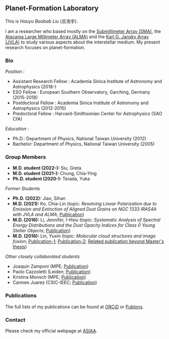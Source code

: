 ## Planet-Formation Laboratory

This is *Hauyu Baobab Liu* (呂浩宇). 

I am a researcher who based mostly on the [Submillimeter Array (SMA)](http://sma1.sma.hawaii.edu/smaoc.html), the [Atacama Large Millimeter Array (ALMA)](https://almascience.nao.ac.jp/) and the [Karl G. Jansky Array (JVLA)](https://science.nrao.edu/facilities/vla) to study various aspects about the interstellar medium. My present research focuses on planet-formation.


### Bio

*Position :*
- Assistant Research Fellow : Academia Sinica Institute of Astronomy and Astrophysics (2018-)
- ESO Fellow : European Southern Observatory, Garching, Germany (2015-2018)
- Postdoctoral Fellow : Academia Sinica Institute of Astronomy and Astrophysics (2012-2015)
- Predoctoral Fellow : Harvard-Smithsonian Center for Astrophysics (SAO CfA)

*Education :*
- Ph.D.: Department of Physics, National Taiwan University (2012)
- Bachelor: Department of Physics, National Taiwan University (2005)



### Group Members

- **M.D. student (2022-):** Siu, Greta
- **M.D. student (2021-):** Chung, Chia-Ying
- **Ph.D. student (2020-):** Terada, Yuka


*Former Students*
- **Ph.D. (2022):** Jiao, Sihan
- **M.D. (2021):** Ko, Chia-Lin (topic: *Resolving Linear Polarization due to Emission and Extinction of Aligned Dust Grains on NGC 1333 IRAS4A with JVLA and ALMA*; [Publication](https://ui.adsabs.harvard.edu/abs/2020ApJ...889..172K/abstract))
- **M.D. (2016):** Li, Jennifer, I-Hsiu (topic: *Systematic Analysis of Spectral Energy Distributions and the Dust Opacity Indices for Class 0 Young Stellar Objects*; [Publication](https://ui.adsabs.harvard.edu/abs/2017ApJ...840...72L/abstract))
- **M.D. (2016):** Lin, Yuxin (topic: *Molecular cloud structures and image fusion*; [Publication-1](https://ui.adsabs.harvard.edu/abs/2016ApJ...828...32L/abstract); [Publication-2](https://ui.adsabs.harvard.edu/abs/2017ApJ...840...22L/abstract); [Related publication beyond Master's thesis](https://ui.adsabs.harvard.edu/abs/2022A%26A...658A.128L/abstract))

*Other closely collaborated students*
- Joaquin Zamponi (MPE; [Publication](https://ui.adsabs.harvard.edu/abs/2021MNRAS.508.2583Z/abstract))
- Paolo Cazzoletti (Leiden; [Publication](https://ui.adsabs.harvard.edu/abs/2019A%26A...626A..11C/abstract))
- Kristina Monsch (MPE; [Publication](https://ui.adsabs.harvard.edu/abs/2018ApJ...861...77M/abstract)) 
- Carmen Juarez (CSIC-IEEC; [Publication](https://ui.adsabs.harvard.edu/abs/2019A%26A...621A.140J/abstract))

### Publications

The full lists of my publications can be found at [ORCiD](https://orcid.org/0000-0003-2300-2626) or [Publons](https://publons.com/researcher/3928011/hauyu-baobab-liu/).


### Contact

Please check my official webpage at [ASIAA](http://www.asiaa.sinica.edu.tw/people/cv.php?i=hyliu).

